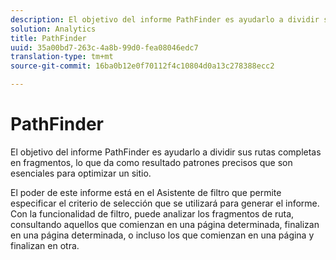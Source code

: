 ```yaml
---
description: El objetivo del informe PathFinder es ayudarlo a dividir sus rutas completas en fragmentos, lo que da como resultado patrones precisos que son esenciales para optimizar un sitio.
solution: Analytics
title: PathFinder
uuid: 35a00bd7-263c-4a8b-99d0-fea08046edc7
translation-type: tm+mt
source-git-commit: 16ba0b12e0f70112f4c10804d0a13c278388ecc2

---
```



# PathFinder

El objetivo del informe PathFinder es ayudarlo a dividir sus rutas completas en fragmentos, lo que da como resultado patrones precisos que son esenciales para optimizar un sitio.

El poder de este informe está en el Asistente de filtro que permite especificar el criterio de selección que se utilizará para generar el informe. Con la funcionalidad de filtro, puede analizar los fragmentos de ruta, consultando aquellos que comienzan en una página determinada, finalizan en una página determinada, o incluso los que comienzan en una página y finalizan en otra.
